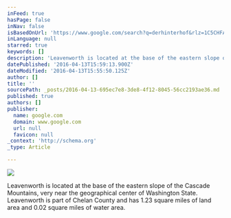 ```yaml
---
inFeed: true
hasPage: false
inNav: false
isBasedOnUrl: 'https://www.google.com/search?q=derhinterhof&rlz=1C5CHFA_enUS503US504&espv=2&biw=1721&bih=1106&source=lnms&tbm=isch&sa=X&ved=0ahUKEwjEkarX6IvMAhVM2WMKHV9NDToQ_AUIBygC#tbm=isch&q=leavenworth+wa&imgrc=QeiyPPefmxCeWM%3A'
inLanguage: null
starred: true
keywords: []
description: 'Leavenworth is located at the base of the eastern slope of the Cascade Mountains, very near the geographical center of Washington State. Leavenworth is part of Chelan County and has 1.23 square miles of land area and 0.02 square miles of water area.'
datePublished: '2016-04-13T15:59:13.900Z'
dateModified: '2016-04-13T15:55:50.125Z'
author: []
title: ''
sourcePath: _posts/2016-04-13-695ec7e8-3de8-4f12-8045-56cc2193ae36.md
published: true
authors: []
publisher:
  name: google.com
  domain: www.google.com
  url: null
  favicon: null
_context: 'http://schema.org'
_type: Article

---
```

![](http://www.windermerewenatchee.com/images/site_graphics/leavenworth2.jpg)

Leavenworth is located at the base of the eastern slope of the Cascade Mountains, very near the geographical center of Washington State. Leavenworth is part of Chelan County and has 1.23 square miles of land area and 0.02 square miles of water area.